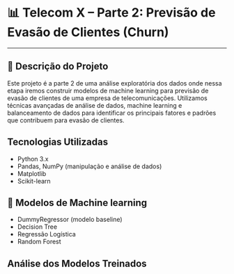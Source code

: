 # 📊 Telecom X – Parte 2: Previsão de Evasão de Clientes (Churn)  
--- 
## 📌 Descrição do Projeto
 Este projeto é a parte 2 de uma análise exploratória dos dados onde nessa etapa iremos construir modelos de machine learning para previsão de evasão de clientes de uma empresa de telecomunicações. Utilizamos técnicas avançadas de análise de dados, machine learning e balanceamento de dados para identificar os principais fatores e padrões que contribuem para evasão de clientes. 

 ## Tecnologias Utilizadas
* Python 3.x
* Pandas, NumPy (manipulação e análise de dados)
* Matplotlib
* Scikit-learn

 ## 🤖 Modelos de Machine learning
  * DummyRegressor (modelo baseline)
  * Decision Tree
  * Regressão Logística
  * Random Forest

## Análise dos Modelos Treinados 



